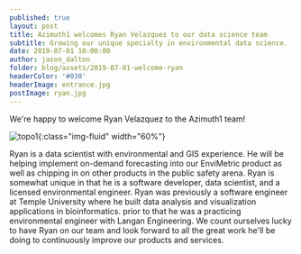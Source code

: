 ```yaml
---
published: true
layout: post
title: Azimuth1 welcomes Ryan Velazquez to our data science team
subtitle: Growing our unique specialty in environmental data science.
date: 2019-07-01 10:00:00
author: jason_dalton
folder: blog/assets/2019-07-01-welcome-ryan
headerColor: '#030'
headerImage: entrance.jpg
postImage: ryan.jpg
---
```

We're happy to welcome Ryan Velazquez to the Azimuth1 team!  

![topo1]({{site.baseurl}}/{{page.folder}}/ryan-photo.jpg){:class="img-fluid" width="60%"}

Ryan is a data scientist with environmental and GIS experience. He will be helping implement on-demand forecasting into our EnviMetric product as well as chipping in on other products in the public safety arena.  Ryan is somewhat unique in that he is a software developer, data scientist, and a licensed environmental engineer.  Ryan was previously a software engineer at Temple University where he built data analysis and visualization applications in bioinformatics. prior to that he was a practicing environmental engineer with Langan Engineering. We count ourselves lucky to have Ryan on our team and look forward to all the great work he'll be doing to continuously improve our products and services.
